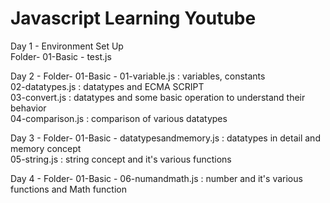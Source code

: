# Javascript Learning Youtube

Day 1 - Environment Set Up <br>
        Folder- 01-Basic - test.js

Day 2 - Folder- 01-Basic - 01-variable.js : variables, constants<br>
                           02-datatypes.js : datatypes  and ECMA SCRIPT<br>
                           03-convert.js : datatypes and some basic operation to understand their behavior<br>
                           04-comparison.js : comparison of various datatypes<br>

Day 3 - Folder- 01-Basic - datatypesandmemory.js : datatypes in detail and memory concept<br>
                           05-string.js : string concept and it's various functions

Day 4 - Folder- 01-Basic - 06-numandmath.js : number and it's various functions and Math function
